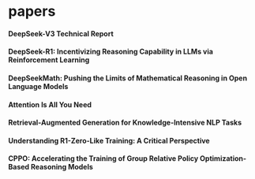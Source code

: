 # papers



#### DeepSeek-V3 Technical Report

#### DeepSeek-R1: Incentivizing Reasoning Capability in LLMs via Reinforcement Learning

#### DeepSeekMath: Pushing the Limits of Mathematical Reasoning in Open Language Models

#### Attention Is All You Need

#### Retrieval-Augmented Generation for Knowledge-Intensive NLP Tasks

#### Understanding R1-Zero-Like Training: A Critical Perspective

#### CPPO: Accelerating the Training of Group Relative Policy Optimization-Based Reasoning Models

